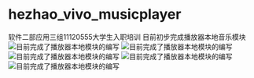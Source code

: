 # hezhao_vivo_musicplayer
软件二部应用三组11120555大学生入职培训
目前初步完成播放器本地音乐模块
![目前完成了播放器本地模块的编写](https://github.com/hzfff/hezhao_vivo_musicplayer/blob/master/app/src/main/res/raw/test3.jpg)
![目前完成了播放器本地模块的编写](https://github.com/hzfff/hezhao_vivo_musicplayer/blob/master/app/src/main/res/raw/test2.jpg)
![目前完成了播放器本地模块的编写](https://github.com/hzfff/hezhao_vivo_musicplayer/blob/master/app/src/main/res/raw/test4.jpg)
![目前完成了播放器本地模块的编写](https://github.com/hzfff/hezhao_vivo_musicplayer/blob/master/app/src/main/res/raw/test5.jpg)
![目前完成了播放器本地模块的编写](https://github.com/hzfff/hezhao_vivo_musicplayer/blob/master/app/src/main/res/raw/test1.jpg)
